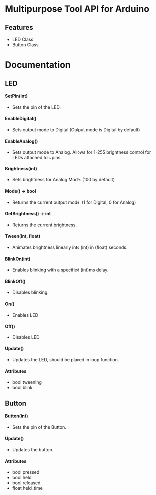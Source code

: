 

# Multipurpose Tool API for Arduino

## Features
* LED Class
* Button Class

# Documentation

## LED
#### SetPin(int)
- Sets the pin of the LED.
#### EnableDigital()
- Sets output mode to Digital (Output mode is Digital by default)
#### EnableAnalog()
- Sets output mode to Analog. Allows for 1-255 brightness control for LEDs attached to ~pins.
#### Brightness(int)
- Sets brightness for Analog Mode. (100 by default)
#### Mode() -> bool
- Returns the current output mode. (1 for Digital, 0 for Analog)
#### GetBrightness() -> int
- Returns the current brightness.
#### Tween(int, float)
- Animates brightness linearly into (int) in (float) seconds.
#### BlinkOn(int)
- Enables blinking with a specified (int)ms delay.
#### BlinkOff()
- Disables blinking.
#### On()
- Enables LED
#### Off()
- Disables LED
#### Update()
- Updates the LED, should be placed in loop function.
#### Attributes
- bool tweening
- bool blink

## Button
#### Button(int)
- Sets the pin of the Button.
#### Update()
- Updates the button.
#### Attributes
- bool pressed
- bool held
- bool released 
- float held_time